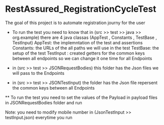# RestAssured_RegistrationCycleTest
The goal of this project is to automate registration journy for the user 

* To run the test you need to know that in (src >> test >> java >> org.example) there are 4 java classas (AppTest , Constants , TestBase , TestInput)
AppTest: the implemntation of the test and assertions 
Constants: the URLs of the all paths we will use in the test 
TestBase: the setup of the test 
TestInput : created getters for the common keys between all endpoints so we can change it one time for all Endpoints

* in (src >> test >> JSONRequestBodies) this folder has the Json files we will pass to the Endpoints

* in (src >> test >> JSONTestInput) the folder has the Json file repersent the common keys between all Endpoints

** To run the test you need to set the values of the Payload in payload files in JSONRequestBodies folder and run

Note: you need to modify mobile number in (JsonTestInput >> testInput.json) everytime you run 
